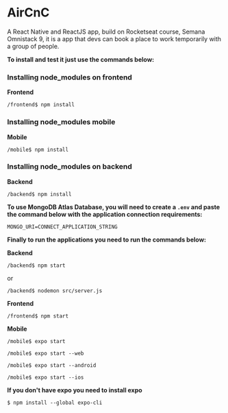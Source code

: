 # AirCnC
A React Native and ReactJS app, build on Rocketseat course, Semana Omnistack 9, it is a app that devs can book a place to work temporarily with a group of people.

**To install and test it just use the commands below:**

### Installing node_modules on frontend

**Frontend**

`/frontend$ npm install`

### Installing node_modules mobile

**Mobile**

`/mobile$ npm install`


### Installing node_modules on backend

**Backend**

`/backend$ npm install`

**To use MongoDB Atlas Database, you will need to create a `.env` and paste the command below with the application connection requirements:**

`MONGO_URI=CONNECT_APPLICATION_STRING`


**Finally to run the applications you need to run the commands below:**

**Backend**

`/backend$ npm start`

or

`/backend$ nodemon src/server.js`


**Frontend**

`/frontend$ npm start`


**Mobile**

`/mobile$ expo start`

`/mobile$ expo start --web`

`/mobile$ expo start --android`

`/mobile$ expo start --ios`

**If you don't have expo you need to install expo**

`$ npm install --global expo-cli`